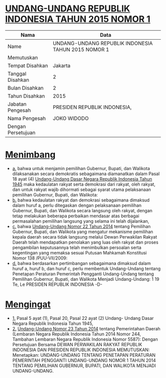 # [UNDANG-UNDANG REPUBLIK INDONESIA TAHUN 2015 NOMOR 1](http://example.org/legal/document/uu/2015/1)

| Nama | Data |
| ------ | ----- |
|Name|UNDANG-UNDANG REPUBLIK INDONESIA TAHUN 2015 NOMOR 1|
|Memutuskan||
|Tempat Disahkan|Jakarta|
|Tanggal Disahkan|2|
|Bulan Disahkan|2|
|Tahun Disahkan|2015|
|Jabatan Pengesah|PRESIDEN REPUBLIK INDONESIA,|
|Nama Pengesah|JOKO WIDODO|
|Dengan Persetujuan||
# [Menimbang](http://example.org/legal/document/uu/2015/1/menimbang)

* [a.](http://example.org/legal/document/uu/2015/1/menimbang/point/a) bahwa untuk menjamin pemilihan Gubernur, Bupati, dan Walikota dilaksanakan secara demokratis sebagaimana diamanatkan dalam Pasal 18 ayat (4) [Undang-Undang Dasar Negara Republik Indonesia Tahun 1945](http://example.org/legal/document/uu) maka kedaulatan rakyat serta demokrasi dari rakyat, oleh rakyat, dan untuk rakyat wajib dihormati sebagai syarat utama pelaksanaan pemilihan Gubernur, Bupati, dan Walikota:
* [b.](http://example.org/legal/document/uu/2015/1/menimbang/point/b) bahwa kedaulatan rakyat dan demokrasi sebagaimana dimaksud dalam huruf a, perlu ditegaskan dengan pelaksanaan pemilihan Gubernur, Bupati, dan Walikota secara langsung oleh rakyat, dengan tetap melakukan beberapa perbaikan mendasar atas berbagai permasalahan pemilihan langsung yang selama ini telah dijalankan,
* [c.](http://example.org/legal/document/uu/2015/1/menimbang/point/c) bahwa [Undang-Undang Nomor 22 Tahun 2014](http://example.org/legal/document/uu/2014/22) tentang Pemilihan Gubernur, Bupati, dan Walikota yang mengatur mekanisme pemilihan kepala daerah secara tidak langsung melalui Dewan Perwakilan Rakyat Daerah telah mendapatkan penolakan yang luas oleh rakyat dan proses pengambilan keputusannya telah menimbulkan persoalan serta kegentingan yang memaksa sesuai Putusan Mahkamah Konstitusi Nomor 138 /PUU-VII/2009:
* [d.](http://example.org/legal/document/uu/2015/1/menimbang/point/d) bahwa berdasarkan pertimbangan sebagaimana dimaksud dalam huruf a, huruf b, dan huruf c, perlu membentuk Undang-Undang tentang Penetapan Peraturan Pemerintah Pengganti Undang-Undang tentang Pemilihan Gubernur, Bupati, dan Walikota Menjadi Undang-Undang: 1 19 Te, Le PRESIDEN REPUBLIK INDONESIA -D-
# [Mengingat](http://example.org/legal/document/uu/2015/1/mengingat)

* [1.](http://example.org/legal/document/uu/2015/1/mengingat/point/0001) Pasal 5 ayat (1), Pasal 20, Pasal 22 ayat (2) Undang- Undang Dasar Negara Republik Indonesia Tahun 1945,
* [2.](http://example.org/legal/document/uu/2015/1/mengingat/point/0002) [Undang-Undang Nomor 23 Tahun 2014](http://example.org/legal/document/uu/2014/23) tentang Pemerintahan Daerah (Lembaran Negara Republik Indonesia Tahun 2014 Nomor 244, Tambahan Lembaran Negara Republik Indonesia Nomor 5587): Dengan Persetujuan Bersama DEWAN PERWAKILAN RAKYAT REPUBLIK INDONESIA DAN PRESIDEN REPUBLIK INDONESIA MEMUTUSKAN: Menetapkan: UNDANG-UNDANG TENTANG PENETAPAN PERATURAN PEMERINTAH PENGGANTI UNDANG-UNDANG NOMOR 1 TAHUN 2014 TENTANG PEMILIHAN GUBERNUR, BUPATI, DAN WALIKOTA MENJADI UNDANG-UNDANG.